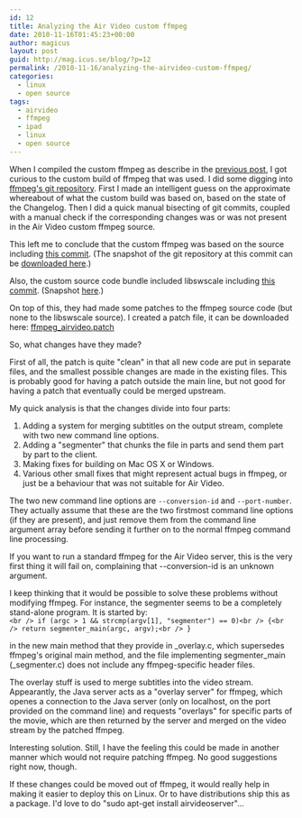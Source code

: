 ```yaml
---
id: 12
title: Analyzing the Air Video custom ffmpeg
date: 2010-11-16T01:45:23+00:00
author: magicus
layout: post
guid: http://mag.icus.se/blog/?p=12
permalink: /2010-11-16/analyzing-the-airvideo-custom-ffmpeg/
categories:
  - linux
  - open source
tags:
  - airvideo
  - ffmpeg
  - ipad
  - linux
  - open source
---
```

When I compiled the custom ffmpeg as describe in the [previous post](http://mag.icus.se/blog/2010-11-16/airvideo-on-ubuntu-1010-maverick/), I got curious to the custom build of ffmpeg that was used. I did some digging into [ffmpeg's git repository](http://git.ffmpeg.org/). First I made an intelligent guess on the approximate whereabout of what the custom build was based on, based on the state of the Changelog. Then I did a quick manual bisecting of git commits, coupled with a manual check if the corresponding changes was or was not present in the Air Video custom ffmpeg source.

This left me to conclude that the custom ffmpeg was based on the source including [this commit](http://git.ffmpeg.org/?p=ffmpeg;a=commit;h=3ebca8477a0cad1412212406562b1de1deabde66). (The snapshot of the git repository at this commit can be [downloaded here](http://git.ffmpeg.org/?p=ffmpeg;a=snapshot;h=3ebca8477a0cad1412212406562b1de1deabde66;sf=tgz).)

Also, the custom source code bundle included libswscale including [this commit](http://git.ffmpeg.org/?p=libswscale;a=commitdiff;h=12beb744c2c61620d3259fc832ff1853cef9a9c0). (Snapshot [here](http://git.ffmpeg.org/?p=libswscale;a=snapshot;h=132a00bad4a459eca8a26d648e55a01dab51d45f;sf=tgz).)

On top of this, they had made some patches to the ffmpeg source code (but none to the libswscale source). I created a patch file, it can be downloaded here: [ffmpeg_airvideo.patch](../wp-content/uploads/2010/11/ffmpeg_airvideo.patch)

So, what changes have they made?

<!--more-->

First of all, the patch is quite "clean" in that all new code are put in separate files, and the smallest possible changes are made in the existing files. This is probably good for having a patch outside the main line, but not good for having a patch that eventually could be merged upstream.

My quick analysis is that the changes divide into four parts:

  1. Adding a system for merging subtitles on the output stream, complete with two new command line options.
  2. Adding a "segmenter" that chunks the file in parts and send them part by part to the client.
  3. Making fixes for building on Mac OS X or Windows.
  4. Various other small fixes that might represent actual bugs in ffmpeg, or just be a behaviour that was not suitable for Air Video.

The two new command line options are `--conversion-id` and `--port-number`. They actually assume that these are the two firstmost command line options (if they are present), and just remove them from the command line argument array before sending it further on to the normal ffmpeg command line processing.

If you want to run a standard ffmpeg for the Air Video server, this is the very first thing it will fail on, complaining that --conversion-id is an unknown argument.

I keep thinking that it would be possible to solve these problems without modifying ffmpeg. For instance, the segmenter seems to be a completely stand-alone program. It is started by:  
`<br />
if (argc > 1 && strcmp(argv[1], "segmenter") == 0)<br />
{<br />
    return segmenter_main(argc, argv);<br />
}`

in the new main method that they provide in \_overlay.c, which supersedes ffmpeg's original main method, and the file implementing segmenter\_main (_segmenter.c) does not include any ffmpeg-specific header files.

The overlay stuff is used to merge subtitles into the video stream. Appearantly, the Java server acts as a "overlay server" for ffmpeg, which openes a connection to the Java server (only on localhost, on the port provided on the command line) and requests "overlays" for specific parts of the movie, which are then returned by the server and merged on the video stream by the patched ffmpeg.

Interesting solution. Still, I have the feeling this could be made in another manner which would not require patching ffmpeg. No good suggestions right now, though.

If these changes could be moved out of ffmpeg, it would really help in making it easier to deploy this on Linux. Or to have distributions ship this as a package. I'd love to do "sudo apt-get install airvideoserver"...
